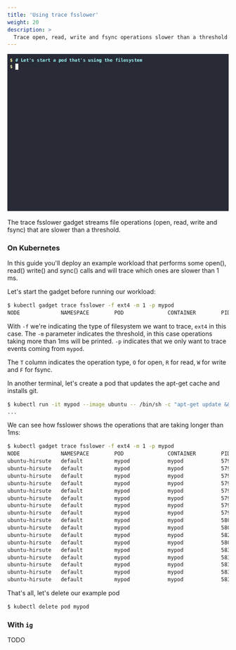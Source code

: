 ```yaml
---
title: 'Using trace fsslower'
weight: 20
description: >
  Trace open, read, write and fsync operations slower than a threshold.
---
```


![Screencast of the trace fsslower gadget](fsslower.gif)

The trace fsslower gadget streams file operations (open, read, write and
fsync) that are slower than a threshold.

### On Kubernetes

In this guide you'll deploy an example workload that performs some
open(), read() write() and sync() calls and will trace which ones are
slower than 1 ms.

Let's start the gadget before running our workload:

```bash
$ kubectl gadget trace fsslower -f ext4 -m 1 -p mypod
NODE             NAMESPACE        POD              CONTAINER        PID     COMM             T BYTES  OFFSET  LAT      FILE
```

With `-f` we're indicating the type of filesystem we want to trace,
`ext4` in this case. The `-m` parameter indicates the threshold, in this
case operations taking more than 1ms will be printed. `-p` indicates
that we only want to trace events coming from `mypod`.

The `T` column indicates the operation type, `O` for open, `R` for read,
`W` for write and `F` for fsync.

In another terminal, let's create a pod that updates the apt-get cache
and installs git.

```bash
$ kubectl run -it mypod --image ubuntu -- /bin/sh -c "apt-get update && apt-get install -y git"
...
```

We can see how fsslower shows the operations that are taking longer than 1ms:

```bash
$ kubectl gadget trace fsslower -f ext4 -m 1 -p mypod
NODE             NAMESPACE        POD              CONTAINER        PID     COMM             T BYTES  OFFSET  LAT      FILE
ubuntu-hirsute   default          mypod            mypod            579778  dpkg             F 0      0       2.66     perl-modules-5.30.list-new
ubuntu-hirsute   default          mypod            mypod            579778  dpkg             F 0      0       1.49     libperl5.30:amd64.list-new
ubuntu-hirsute   default          mypod            mypod            579778  dpkg             F 0      0       1.45     control
ubuntu-hirsute   default          mypod            mypod            579778  dpkg             F 0      0       1.01     less.list-new
ubuntu-hirsute   default          mypod            mypod            579778  dpkg             F 0      0       1.05     symbols
ubuntu-hirsute   default          mypod            mypod            579778  dpkg             F 0      0       1.05     md5sums
ubuntu-hirsute   default          mypod            mypod            579778  dpkg             F 0      0       1.16     control
ubuntu-hirsute   default          mypod            mypod            579778  dpkg             F 0      0       1.09     git.list-new
ubuntu-hirsute   default          mypod            mypod            580362  dpkg             F 0      0       1.16     tmp.i
ubuntu-hirsute   default          mypod            mypod            580363  frontend         F 0      0       1.50     templates.dat-new
ubuntu-hirsute   default          mypod            mypod            582040  dpkg-trigger     F 0      0       1.10     triggers
ubuntu-hirsute   default          mypod            mypod            580382  frontend         F 0      0       1.22     templates.dat-new
ubuntu-hirsute   default          mypod            mypod            583411  dpkg             F 0      0       2.25     perl-modules-5.30.list-new
ubuntu-hirsute   default          mypod            mypod            583411  dpkg             F 0      0       2.05     libperl5.30:amd64.list-new
ubuntu-hirsute   default          mypod            mypod            583411  dpkg             F 0      0       1.13     tmp.i
ubuntu-hirsute   default          mypod            mypod            583411  dpkg             F 0      0       1.26     updates
ubuntu-hirsute   default          mypod            mypod            583411  dpkg             F 0      0       1.22     md5sums
```

That's all, let's delete our example pod

```bash
$ kubectl delete pod mypod
```

### With `ig`

TODO
